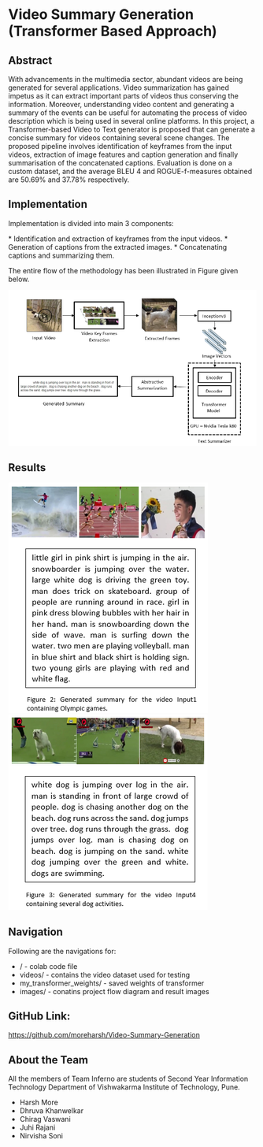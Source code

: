 # Video Summary Generation (Transformer Based Approach)

<h2> Abstract </h2>
<p>  With advancements in the multimedia sector, abundant videos are being generated for several applications. Video summarization has gained impetus as it can extract important parts of videos thus conserving the information. Moreover, understanding video content and generating a summary of the events can be useful for automating the process of video description which is being used in several online platforms. In this project, a Transformer-based Video to Text generator is proposed that can generate a concise summary for videos containing several scene changes. The proposed pipeline involves identification of keyframes from the input videos, extraction of image features and caption generation and finally summarisation of the concatenated captions. Evaluation is done on a custom dataset, and the average BLEU 4 and ROGUE-f-measures obtained are 50.69% and 37.78% respectively. </p>

<h2> Implementation </h2>
<p> Implementation is divided into main 3 components: </p>
* Identification and extraction of keyframes from the input videos.
* Generation of captions from the extracted images. 
* Concatenating captions and summarizing them.  

<p> The entire flow of the methodology has been illustrated in Figure given below. </p>
<img src="images/image1.png" alt="Project Flow Diagram"/>

<h2> Results </h2>
<img src="images/image2.png" alt="Generated summary for the video Input1 containing Olympic games."/>
<img src="images/image3.png" alt="Generated summary for the video Input4 containing several dog activities."/>

<br />

<h2>Navigation</h2>
Following are the navigations for:

* / - colab code file
* videos/ - contains the video dataset used for testing
* my_transformer_weights/ - saved weights of transformer
* images/ - conatins project flow diagram and result images


<h2>GitHub Link: </h2>
<a href="https://github.com/moreharsh/Video-Summary-Generation"> https://github.com/moreharsh/Video-Summary-Generation </a>

<h2>About the Team</h2>
All the members of Team Inferno are students of Second Year Information Technology Department of Vishwakarma Institute of Technology, Pune.


* Harsh More
* Dhruva Khanwelkar
* Chirag Vaswani
* Juhi Rajani
* Nirvisha Soni

<br />
